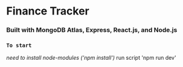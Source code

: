 # Finance Tracker
### Built with MongoDB Atlas, Express, React.js, and Node.js

### `To start`
*need to install node-modules ('npm install')*
run script 'npm run dev'

